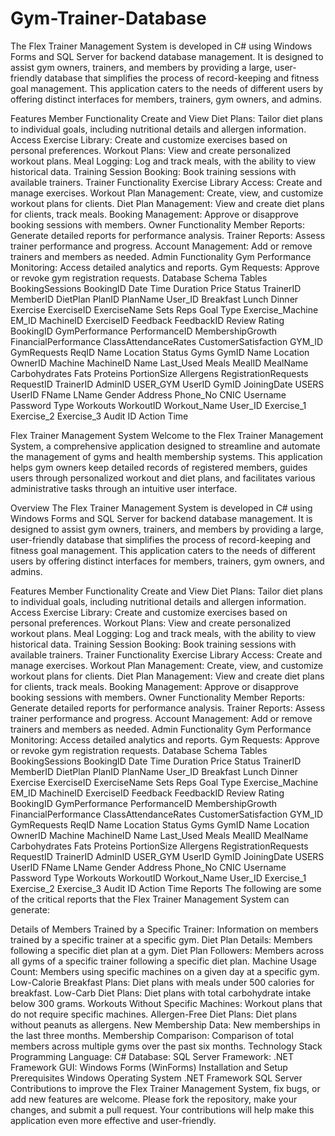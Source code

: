# Gym-Trainer-Database
The Flex Trainer Management System is developed in C# using Windows Forms and SQL Server for backend database management. It is designed to assist gym owners, trainers, and members by providing a large, user-friendly database that simplifies the process of record-keeping and fitness goal management. This application caters to the needs of different users by offering distinct interfaces for members, trainers, gym owners, and admins.

Features
Member Functionality
Create and View Diet Plans: Tailor diet plans to individual goals, including nutritional details and allergen information.
Access Exercise Library: Create and customize exercises based on personal preferences.
Workout Plans: View and create personalized workout plans.
Meal Logging: Log and track meals, with the ability to view historical data.
Training Session Booking: Book training sessions with available trainers.
Trainer Functionality
Exercise Library Access: Create and manage exercises.
Workout Plan Management: Create, view, and customize workout plans for clients.
Diet Plan Management: View and create diet plans for clients, track meals.
Booking Management: Approve or disapprove booking sessions with members.
Owner Functionality
Member Reports: Generate detailed reports for performance analysis.
Trainer Reports: Assess trainer performance and progress.
Account Management: Add or remove trainers and members as needed.
Admin Functionality
Gym Performance Monitoring: Access detailed analytics and reports.
Gym Requests: Approve or revoke gym registration requests.
Database Schema
Tables
BookingSessions
BookingID
Date
Time
Duration
Price
Status
TrainerID
MemberID
DietPlan
PlanID
PlanName
User_ID
Breakfast
Lunch
Dinner
Exercise
ExerciseID
ExerciseName
Sets
Reps
Goal
Type
Exercise_Machine
EM_ID
MachineID
ExerciseID
Feedback
FeedbackID
Review
Rating
BookingID
GymPerformance
PerformanceID
MembershipGrowth
FinancialPerformance
ClassAttendanceRates
CustomerSatisfaction
GYM_ID
GymRequests
ReqID
Name
Location
Status
Gyms
GymID
Name
Location
OwnerID
Machine
MachineID
Name
Last_Used
Meals
MealID
MealName
Carbohydrates
Fats
Proteins
PortionSize
Allergens
RegistrationRequests
RequestID
TrainerID
AdminID
USER_GYM
UserID
GymID
JoiningDate
USERS
UserID
FName
LName
Gender
Address
Phone_No
CNIC
Username
Password
Type
Workouts
WorkoutID
Workout_Name
User_ID
Exercise_1
Exercise_2
Exercise_3
Audit
ID
Action
Time

Flex Trainer Management System
Welcome to the Flex Trainer Management System, a comprehensive application designed to streamline and automate the management of gyms and health membership systems. This application helps gym owners keep detailed records of registered members, guides users through personalized workout and diet plans, and facilitates various administrative tasks through an intuitive user interface.

Overview
The Flex Trainer Management System is developed in C# using Windows Forms and SQL Server for backend database management. It is designed to assist gym owners, trainers, and members by providing a large, user-friendly database that simplifies the process of record-keeping and fitness goal management. This application caters to the needs of different users by offering distinct interfaces for members, trainers, gym owners, and admins.

Features
Member Functionality
Create and View Diet Plans: Tailor diet plans to individual goals, including nutritional details and allergen information.
Access Exercise Library: Create and customize exercises based on personal preferences.
Workout Plans: View and create personalized workout plans.
Meal Logging: Log and track meals, with the ability to view historical data.
Training Session Booking: Book training sessions with available trainers.
Trainer Functionality
Exercise Library Access: Create and manage exercises.
Workout Plan Management: Create, view, and customize workout plans for clients.
Diet Plan Management: View and create diet plans for clients, track meals.
Booking Management: Approve or disapprove booking sessions with members.
Owner Functionality
Member Reports: Generate detailed reports for performance analysis.
Trainer Reports: Assess trainer performance and progress.
Account Management: Add or remove trainers and members as needed.
Admin Functionality
Gym Performance Monitoring: Access detailed analytics and reports.
Gym Requests: Approve or revoke gym registration requests.
Database Schema
Tables
BookingSessions
BookingID
Date
Time
Duration
Price
Status
TrainerID
MemberID
DietPlan
PlanID
PlanName
User_ID
Breakfast
Lunch
Dinner
Exercise
ExerciseID
ExerciseName
Sets
Reps
Goal
Type
Exercise_Machine
EM_ID
MachineID
ExerciseID
Feedback
FeedbackID
Review
Rating
BookingID
GymPerformance
PerformanceID
MembershipGrowth
FinancialPerformance
ClassAttendanceRates
CustomerSatisfaction
GYM_ID
GymRequests
ReqID
Name
Location
Status
Gyms
GymID
Name
Location
OwnerID
Machine
MachineID
Name
Last_Used
Meals
MealID
MealName
Carbohydrates
Fats
Proteins
PortionSize
Allergens
RegistrationRequests
RequestID
TrainerID
AdminID
USER_GYM
UserID
GymID
JoiningDate
USERS
UserID
FName
LName
Gender
Address
Phone_No
CNIC
Username
Password
Type
Workouts
WorkoutID
Workout_Name
User_ID
Exercise_1
Exercise_2
Exercise_3
Audit
ID
Action
Time
Reports
The following are some of the critical reports that the Flex Trainer Management System can generate:

Details of Members Trained by a Specific Trainer: Information on members trained by a specific trainer at a specific gym.
Diet Plan Details: Members following a specific diet plan at a gym.
Diet Plan Followers: Members across all gyms of a specific trainer following a specific diet plan.
Machine Usage Count: Members using specific machines on a given day at a specific gym.
Low-Calorie Breakfast Plans: Diet plans with meals under 500 calories for breakfast.
Low-Carb Diet Plans: Diet plans with total carbohydrate intake below 300 grams.
Workouts Without Specific Machines: Workout plans that do not require specific machines.
Allergen-Free Diet Plans: Diet plans without peanuts as allergens.
New Membership Data: New memberships in the last three months.
Membership Comparison: Comparison of total members across multiple gyms over the past six months.
Technology Stack
Programming Language: C#
Database: SQL Server
Framework: .NET Framework
GUI: Windows Forms (WinForms)
Installation and Setup
Prerequisites
Windows Operating System
.NET Framework
SQL Server
Contributions to improve the Flex Trainer Management System, fix bugs, or add new features are welcome. Please fork the repository, make your changes, and submit a pull request. Your contributions will help make this application even more effective and user-friendly.
